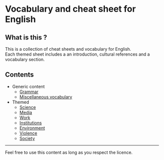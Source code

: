 # Vocabulary and cheat sheet for English

## What is this ?

This is a collection of cheat sheets and vocabulary for English.  
Each themed sheet includes a an introduction, cultural references and a vocabulary section.

## Contents

* Generic content
    * [Grammar](./generic/0_grammar.md)
    * [Miscellaneous vocabulary](./generic/1_miscellaneous.md)
* Themed
    * [Science](./themed/1_science.md)
    * [Media](./themed/2_the_media.md)
    * [Work](./themed/3_work.md)
    * [Institutions](./themed/4_institutions.md)
    * [Environment](./themed/5_environment.md)
    * [Violence](./themed/6_violences.md)
    * [Society](./themed/7_society.md)

***

Feel free to use this content as long as you respect the licence.
